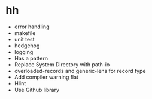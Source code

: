 # hh

- error handling
- makefile
- unit test
- hedgehog
- logging
- Has a pattern
- Replace System Directory with path-io
- overloaded-records and generic-lens for record type
- Add compiler warning flat
- Hlint
- Use Github library
